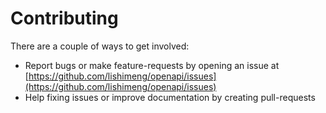 # Contributing

There are a couple of ways to get involved:

* Report bugs or make feature-requests by opening an issue
  at [https://github.com/lishimeng/openapi/issues](https://github.com/lishimeng/openapi/issues)
* Help fixing issues or improve documentation by creating pull-requests
